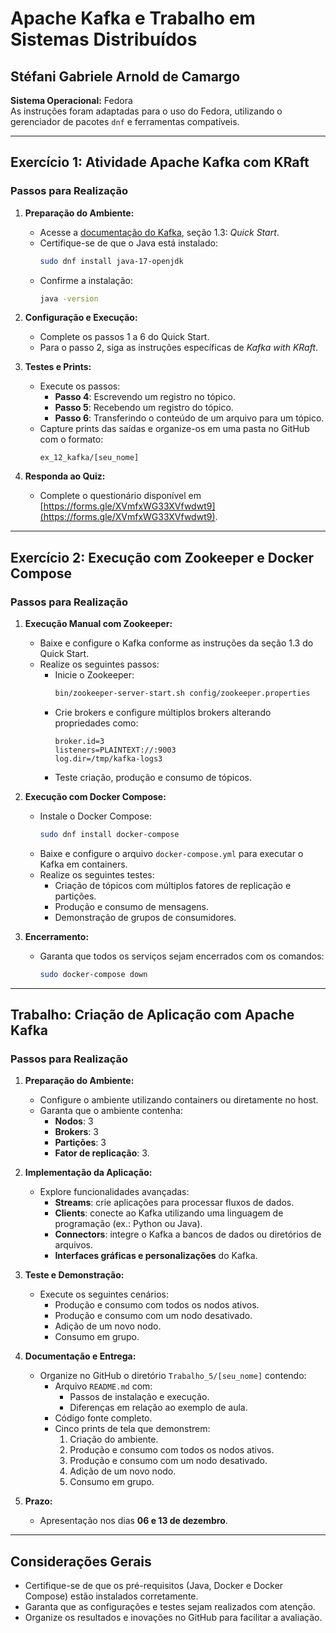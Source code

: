 # Apache Kafka e Trabalho em Sistemas Distribuídos

## Stéfani Gabriele Arnold de Camargo

**Sistema Operacional:** Fedora  
As instruções foram adaptadas para o uso do Fedora, utilizando o gerenciador de pacotes `dnf` e ferramentas compatíveis.

---

## Exercício 1: Atividade Apache Kafka com KRaft

### Passos para Realização
1. **Preparação do Ambiente:**
   - Acesse a [documentação do Kafka](https://kafka.apache.org/documentation/#quickstart), seção 1.3: *Quick Start*.
   - Certifique-se de que o Java está instalado:
     ```bash
     sudo dnf install java-17-openjdk
     ```
   - Confirme a instalação:
     ```bash
     java -version
     ```

2. **Configuração e Execução:**
   - Complete os passos 1 a 6 do Quick Start. 
   - Para o passo 2, siga as instruções específicas de *Kafka with KRaft*.

3. **Testes e Prints:**
   - Execute os passos:
     - **Passo 4**: Escrevendo um registro no tópico.
     - **Passo 5**: Recebendo um registro do tópico.
     - **Passo 6**: Transferindo o conteúdo de um arquivo para um tópico.
   - Capture prints das saídas e organize-os em uma pasta no GitHub com o formato:
     ```
     ex_12_kafka/[seu_nome]
     ```

4. **Responda ao Quiz:**
   - Complete o questionário disponível em [https://forms.gle/XVmfxWG33XVfwdwt9](https://forms.gle/XVmfxWG33XVfwdwt9).

---

## Exercício 2: Execução com Zookeeper e Docker Compose

### Passos para Realização
1. **Execução Manual com Zookeeper:**
   - Baixe e configure o Kafka conforme as instruções da seção 1.3 do Quick Start.
   - Realize os seguintes passos:
     - Inicie o Zookeeper:
       ```bash
       bin/zookeeper-server-start.sh config/zookeeper.properties
       ```
     - Crie brokers e configure múltiplos brokers alterando propriedades como:
       ```properties
       broker.id=3
       listeners=PLAINTEXT://:9003
       log.dir=/tmp/kafka-logs3
       ```
     - Teste criação, produção e consumo de tópicos.

2. **Execução com Docker Compose:**
   - Instale o Docker Compose:
     ```bash
     sudo dnf install docker-compose
     ```
   - Baixe e configure o arquivo `docker-compose.yml` para executar o Kafka em containers.
   - Realize os seguintes testes:
     - Criação de tópicos com múltiplos fatores de replicação e partições.
     - Produção e consumo de mensagens.
     - Demonstração de grupos de consumidores.

3. **Encerramento:**
   - Garanta que todos os serviços sejam encerrados com os comandos:
     ```bash
     sudo docker-compose down
     ```

---

## Trabalho: Criação de Aplicação com Apache Kafka

### Passos para Realização
1. **Preparação do Ambiente:**
   - Configure o ambiente utilizando containers ou diretamente no host.
   - Garanta que o ambiente contenha:
     - **Nodos**: 3
     - **Brokers**: 3
     - **Partições**: 3
     - **Fator de replicação**: 3.

2. **Implementação da Aplicação:**
   - Explore funcionalidades avançadas:
     - **Streams**: crie aplicações para processar fluxos de dados.
     - **Clients**: conecte ao Kafka utilizando uma linguagem de programação (ex.: Python ou Java).
     - **Connectors**: integre o Kafka a bancos de dados ou diretórios de arquivos.
     - **Interfaces gráficas e personalizações** do Kafka.

3. **Teste e Demonstração:**
   - Execute os seguintes cenários:
     - Produção e consumo com todos os nodos ativos.
     - Produção e consumo com um nodo desativado.
     - Adição de um novo nodo.
     - Consumo em grupo.

4. **Documentação e Entrega:**
   - Organize no GitHub o diretório `Trabalho_5/[seu_nome]` contendo:
     - Arquivo `README.md` com:
       - Passos de instalação e execução.
       - Diferenças em relação ao exemplo de aula.
     - Código fonte completo.
     - Cinco prints de tela que demonstrem:
       1. Criação do ambiente.
       2. Produção e consumo com todos os nodos ativos.
       3. Produção e consumo com um nodo desativado.
       4. Adição de um novo nodo.
       5. Consumo em grupo.

5. **Prazo:**
   - Apresentação nos dias **06 e 13 de dezembro**.

---

## Considerações Gerais
- Certifique-se de que os pré-requisitos (Java, Docker e Docker Compose) estão instalados corretamente.
- Garanta que as configurações e testes sejam realizados com atenção.
- Organize os resultados e inovações no GitHub para facilitar a avaliação.
